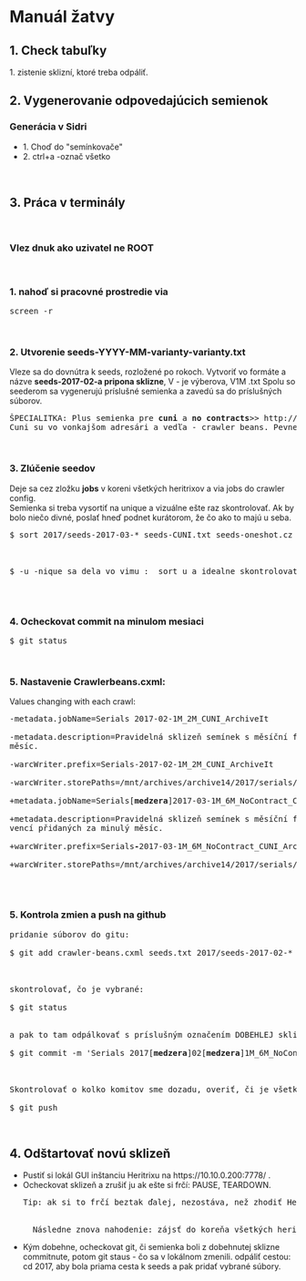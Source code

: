 <h1>Manuál žatvy</h1>

<h2>1. Check tabuľky</h2>
1. zistenie sklizní, ktoré treba odpáliť.
<br>
<h2>2. Vygenerovanie odpovedajúcich semienok</h2>
<h3>Generácia v Sidri</h3>
  <ul><li>1. Choď do "semínkovače"</li>
  <li>2. ctrl+a -označ všetko</li></ul>
<br>
<h2>3. Práca v terminály</h2>
<br>
<h3>Vlez dnuk ako uzivatel ne ROOT</h3>
<br>
<h3>1. nahoď si pracovné prostredie via</h3>
 <pre>screen -r </pre>
<br>
<h3>2. Utvorenie seeds-YYYY-MM-varianty-varianty.txt</h3>
Vleze sa do dovnútra k seeds, rozložené po rokoch. Vytvoriť vo formáte a názve <b> seeds-2017-02-a pripona sklizne</b>, V - je výberova, V1M .txt
Spolu so seederom sa vygenerujú príslušné semienka a zavedú sa do príslušných súborov.
<pre>
ŠPECIALITKA: Plus semienka pre <b>cuni</b> a <b>no contracts</b>>> http://intranet.webarchiv.cz/seeds/no_contracts.php, su s príponou <b>NoContracts (je to V-NC)</b>
Cuni su vo vonkajšom adresári a vedľa - crawler beans. Pevne zadefinovaný odkaz na nich v beans.cxml</pre>
<br>
<h3>3. Zlúčenie seedov</h3>
Deje sa cez zložku <b>jobs</b> v koreni všetkých heritrixov a via jobs do crawler config.
<br>
Semienka si treba vysortiť na unique a vizuálne ešte raz skontrolovať. Ak by bolo niečo divné,
poslať hneď podnet kurátorom, že čo ako to majú u seba.

<pre>
$ sort 2017/seeds-2017-03-* seeds-CUNI.txt seeds-oneshot.cz > seeds.txt<br>
<br>
$ -u -nique sa dela vo vimu :  sort u a idealne skontrolovat data, veci co zacinaju na http, a rozne slashe na zaciatku upravit, a poznamenta kuratorkam
<br></pre>
<br>
<h3>4. Ocheckovat commit na minulom mesiaci</h3>

<pre>$ git status</pre>
<br>
<h3>5. Nastavenie Crawlerbeans.cxml:</h3>

  Values changing with each crawl:

 <pre>
-metadata.jobName=Serials 2017-02-1M_2M_CUNI_ArchiveIt<br>
-metadata.description=Pravidelná sklizeň semínek s měsíční frekvencí, pravidelná sklizeň semínek s dvojměsíční frekvencí, sklizeň webů Karlovy univerzity, archivace semínek s nízkou frekvencí přidaných za minulý
měsíc.<br>
-warcWriter.prefix=Serials-2017-02-1M_2M_CUNI_ArchiveIt<br>
-warcWriter.storePaths=/mnt/archives/archive14/2017/serials/Serials<b>-</b>2017-02-1M_2M_CUNI_ArchiveIt<br>
+metadata.jobName=Serials[<b>medzera</b>]2017-03-1M_6M_NoContract_CUNI_ArchiveIt<br>
+metadata.description=Pravidelná sklizeň semínek s měsíční frekvencí, pravidelná sklizeň semínek s půlroční frekvencí, sklizeň semínek bez smlouvy, sklizeň webů Karlovy univerzity, archivace semínek s nízkou frek
vencí přidaných za minulý měsíc.<br>
+warcWriter.prefix=Serials<b>-</b>2017-03-1M_6M_NoContract_CUNI_ArchiveIt<br>
+warcWriter.storePaths=/mnt/archives/archive14/2017/serials/Serials<b>-</b>2017-03-1M_6M_NoContract_CUNI_ArchiveIt<br>
</pre> <br>
<h3>5. Kontrola zmien a push na github</h3>
<pre>
pridanie súborov do gitu:<br>
$ git add crawler-beans.cxml seeds.txt 2017/seeds-2017-02-*<br>
<br>
skontrolovať, čo je vybrané:<br>
$ git status
<br>
a pak to tam odpálkovať s príslušným označením DOBEHLEJ sklizne - tá súčasná [3] sa zálohuje až dobehne<br>
$ git commit -m 'Serials 2017[<b>medzera</b>]02[<b>medzera</b>]1M_6M_NoContract_CUNI_ArchiveIt'<br>
<br>
Skontrolovať o kolko komitov sme dozadu, overiť, či je všetko správne, lebo hrozí nebezpečie inkonzistencie<br>
$ git push
</pre>
<br>
<h2>4. Odštartovať novú sklizeň</h2>
<ul><li>Pustiť si lokál GUI inštanciu Heritrixu na https://10.10.0.200:7778/ .</li>
<li>Ocheckovat sklizeň a zrušiť ju ak ešte si frčí: PAUSE, TEARDOWN.</li>

<pre>Tip: ak si to frčí beztak ďalej, nezostáva, než zhodiť Heritrix komplet. Skontrolovať ale najprv, či idealne warcy su uzavrete - žiadan status open, invalid apod.<br><br>
  Následne znova nahodenie: zájsť do koreňa všetkých heritrixov a pustiť si skripta: ./start3.sh</pre>
</ul>
<ul>
<li>Kým dobehne, ocheckovat git, či semienka boli z dobehnutej sklizne commitnute, potom git staus - čo sa v lokálnom zmenili.
odpáliť cestou: cd 2017, aby bola priama cesta k seeds a pak pridať vybrané súbory.</li></ul>
